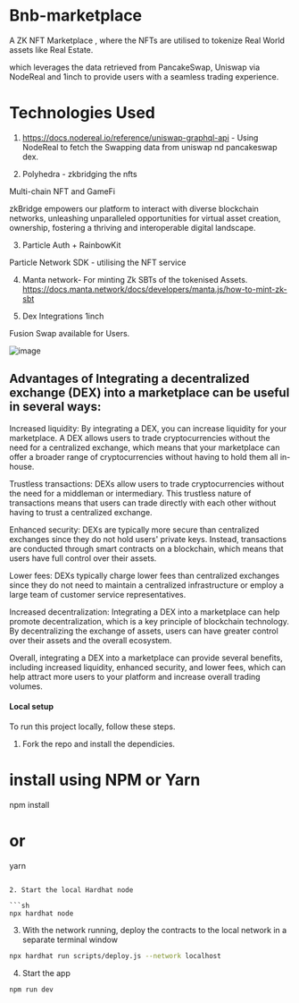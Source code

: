 # Bnb-marketplace

 A ZK NFT Marketplace , where the NFTs are utilised  to tokenize Real World assets like Real Estate.
 
which leverages the data retrieved from PancakeSwap, Uniswap via  NodeReal and 1inch to provide users with a seamless trading experience.

# Technologies Used

1. https://docs.nodereal.io/reference/uniswap-graphql-api - Using NodeReal to fetch the Swapping data from uniswap nd pancakeswap dex.

2. Polyhedra - zkbridging the nfts

Multi-chain NFT and GameFi

zkBridge empowers our platform to interact with diverse blockchain networks, unleashing unparalleled opportunities for virtual asset creation, ownership,  fostering a thriving and interoperable digital landscape.

3. Particle Auth + RainbowKit 

Particle Network SDK - utilising the NFT service

4. Manta network- For minting Zk SBTs of the tokenised Assets. https://docs.manta.network/docs/developers/manta.js/how-to-mint-zk-sbt

5. Dex Integrations 1inch

Fusion Swap available for Users.

![image](https://user-images.githubusercontent.com/95926324/235235682-1bc0b663-153a-4480-b95f-d74a4b992c67.png)

##  Advantages of Integrating a decentralized exchange (DEX) into a marketplace can be useful in several ways:

Increased liquidity: By integrating a DEX, you can increase liquidity for your marketplace. A DEX allows users to trade cryptocurrencies without the need for a centralized exchange, which means that your marketplace can offer a broader range of cryptocurrencies without having to hold them all in-house.

Trustless transactions: DEXs allow users to trade cryptocurrencies without the need for a middleman or intermediary. This trustless nature of transactions means that users can trade directly with each other without having to trust a centralized exchange.

Enhanced security: DEXs are typically more secure than centralized exchanges since they do not hold users' private keys. Instead, transactions are conducted through smart contracts on a blockchain, which means that users have full control over their assets.

Lower fees: DEXs typically charge lower fees than centralized exchanges since they do not need to maintain a centralized infrastructure or employ a large team of customer service representatives.

Increased decentralization: Integrating a DEX into a marketplace can help promote decentralization, which is a key principle of blockchain technology. By decentralizing the exchange of assets, users can have greater control over their assets and the overall ecosystem.

Overall, integrating a DEX into a marketplace can provide several benefits, including increased liquidity, enhanced security, and lower fees, which can help attract more users to your platform and increase overall trading volumes.

#### Local setup

To run this project locally, follow these steps.

1. Fork the repo and install the dependicies.

# install using NPM or Yarn
npm install

# or

yarn
```

2. Start the local Hardhat node

```sh
npx hardhat node
```

3. With the network running, deploy the contracts to the local network in a separate terminal window

```sh
npx hardhat run scripts/deploy.js --network localhost
```

4. Start the app

```
npm run dev
```
